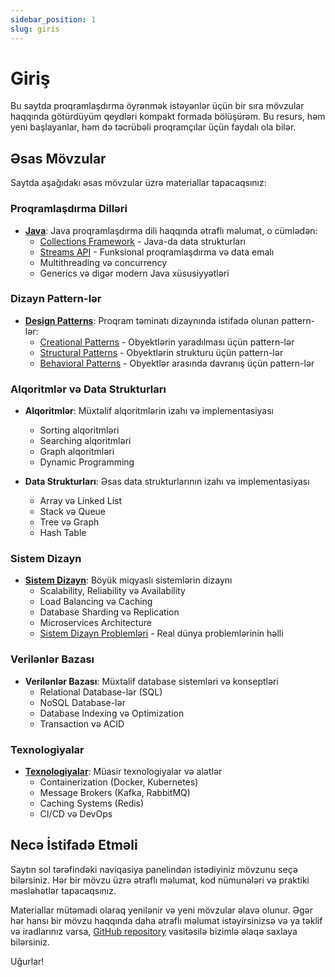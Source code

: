```yaml
---
sidebar_position: 1
slug: giris
---
```


# Giriş

Bu saytda proqramlaşdırma öyrənmək istəyənlər üçün bir sıra mövzular haqqında götürdüyüm qeydləri kompakt formada bölüşürəm. Bu resurs, həm yeni başlayanlar, həm də təcrübəli proqramçılar üçün faydalı ola bilər.

## Əsas Mövzular

Saytda aşağıdakı əsas mövzular üzrə materiallar tapacaqsınız:

### Proqramlaşdırma Dilləri

- **[Java](/docs/java)**: Java proqramlaşdırma dili haqqında ətraflı məlumat, o cümlədən:
  - [Collections Framework](/docs/java/collections) - Java-da data strukturları
  - [Streams API](/docs/java/streams) - Funksional proqramlaşdırma və data emalı
  - Multithreading və concurrency
  - Generics və digər modern Java xüsusiyyətləri

### Dizayn Pattern-lər

- **[Design Patterns](/docs/design-patterns)**: Proqram təminatı dizaynında istifadə olunan pattern-lər:
  - [Creational Patterns](/docs/design-patterns#1-creational-patterns) - Obyektlərin yaradılması üçün pattern-lər
  - [Structural Patterns](/docs/design-patterns#2-structural-patterns) - Obyektlərin strukturu üçün pattern-lər
  - [Behavioral Patterns](/docs/design-patterns#3-behavioral-patterns) - Obyektlər arasında davranış üçün pattern-lər

### Alqoritmlər və Data Strukturları

- **Alqoritmlər**: Müxtəlif alqoritmlərin izahı və implementasiyası
  - Sorting alqoritmləri
  - Searching alqoritmləri
  - Graph alqoritmləri
  - Dynamic Programming

- **Data Strukturları**: Əsas data strukturlarının izahı və implementasiyası
  - Array və Linked List
  - Stack və Queue
  - Tree və Graph
  - Hash Table

### Sistem Dizayn

- **[Sistem Dizayn](/docs/sistem-dizayn)**: Böyük miqyaslı sistemlərin dizaynı
  - Scalability, Reliability və Availability
  - Load Balancing və Caching
  - Database Sharding və Replication
  - Microservices Architecture
  - [Sistem Dizayn Problemləri](/docs/sistem-dizayn/problems) - Real dünya problemlərinin həlli

### Verilənlər Bazası

- **Verilənlər Bazası**: Müxtəlif database sistemləri və konseptləri
  - Relational Database-lər (SQL)
  - NoSQL Database-lər
  - Database Indexing və Optimization
  - Transaction və ACID

### Texnologiyalar

- **[Texnologiyalar](/docs/tech)**: Müasir texnologiyalar və alətlər
  - Containerization (Docker, Kubernetes)
  - Message Brokers (Kafka, RabbitMQ)
  - Caching Systems (Redis)
  - CI/CD və DevOps

## Necə İstifadə Etməli

Saytın sol tərəfindəki naviqasiya panelindən istədiyiniz mövzunu seçə bilərsiniz. Hər bir mövzu üzrə ətraflı məlumat, kod nümunələri və praktiki məsləhətlər tapacaqsınız.

Materiallar mütəmadi olaraq yenilənir və yeni mövzular əlavə olunur. Əgər hər hansı bir mövzu haqqında daha ətraflı məlumat istəyirsinizsə və ya təklif və iradlarınız varsa, [GitHub repository](https://github.com/yourusername/kodmod) vasitəsilə bizimlə əlaqə saxlaya bilərsiniz.

Uğurlar!
